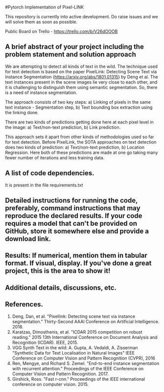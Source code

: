 #Pytorch Implementation of Pixel-LINK

This repository is currently into active development. Do raise issues and we will solve them as soon as possible.

Public Board on Trello - https://trello.com/b/V26dOOOB

## A brief abstract of your project including the problem statement and solution approach

We are attempting to detect all kinds of text in the wild. The technique used for text detection is based on the paper PixelLink: Detecting Scene Text via Instance Segmentation (https://arxiv.org/abs/1801.01315) by Deng et al. The text instances present in the scene images lie very close to each other, and it is challenging to distinguish them using semantic segmentation. So, there is a need of instance segmentation. 

The approach consists of two key steps: 
a) Linking of pixels in the same text instance - Segmentation step, 
b) Text bounding box extraction using the linking done.

There are two kinds of predictions getting done here at each pixel level in the image: 
a) Text/non-text prediction, 
b) Link prediction.

This approach sets it apart from other kinds of methodologies used so far for text detection. Before PixelLink, the SOTA approaches on text detection does two kinds of prediction: a) Text/non-text prediction, b) Location Regression. Here both of these predictions are made at one go taking many fewer number of iterations and less training data.

## A list of code dependencies.

It is present in the file requirements.txt

## Detailed instructions for running the code, preferably, command instructions that may reproduce the declared results. If your code requires a model that can't be provided on GitHub, store it somewhere else and provide a download link.



## Results: If numerical, mention them in tabular format. If visual, display. If you've done a great project, this is the area to show it!

## Additional details, discussions, etc.


## References.
1. Deng, Dan, et al. "Pixellink: Detecting scene text via instance segmentation." Thirty-Second AAAI Conference on Artificial Intelligence. 2018.
2. Karatzas, Dimosthenis, et al. "ICDAR 2015 competition on robust reading." 2015 13th International Conference on Document Analysis and Recognition (ICDAR). IEEE, 2015.
3. VGG Synth Text in the wild: A. Gupta, A. Vedaldi, A. Zisserman "Synthetic Data for Text Localisation in Natural Images" IEEE Conference on Computer Vision and Pattern Recognition (CVPR), 2016
4. Ren, Mengye, and Richard S. Zemel. "End-to-end instance segmentation with recurrent attention." Proceedings of the IEEE Conference on Computer Vision and Pattern Recognition. 2017.
5. Girshick, Ross. "Fast r-cnn." Proceedings of the IEEE international conference on computer vision. 2015.

